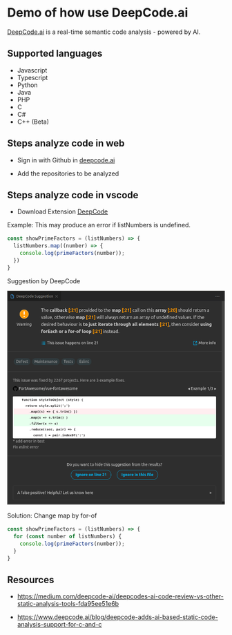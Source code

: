 # Demo of how use DeepCode.ai

[DeepCode.ai](https://www.deepcode.ai/) is a real-time semantic code analysis - powered by AI.

## Supported languages
- Javascript
- Typescript
- Python
- Java
- PHP
- C
- C#
- C++ (Beta)

## Steps analyze code in web

- Sign in with Github in [deepcode.ai](https://www.deepcode.ai/cloud-login)

- Add the repositories to be analyzed

## Steps analyze code in vscode

- Download Extension [DeepCode](https://marketplace.visualstudio.com/items?itemName=DeepCode.deepcode)

Example: This may produce an error if listNumbers is undefined.

```js
const showPrimeFactors = (listNumbers) => {
  listNumbers.map((number) => {
    console.log(primeFactors(number));
  })
}
```

Suggestion by DeepCode

![](assets/mapSuggestion.png)

Solution: Change map by for-of

```js
const showPrimeFactors = (listNumbers) => {
  for (const number of listNumbers) {
    console.log(primeFactors(number));
  }
}
```

## Resources
- https://medium.com/deepcode-ai/deepcodes-ai-code-review-vs-other-static-analysis-tools-fda95ee51e6b

- https://www.deepcode.ai/blog/deepcode-adds-ai-based-static-code-analysis-support-for-c-and-c





